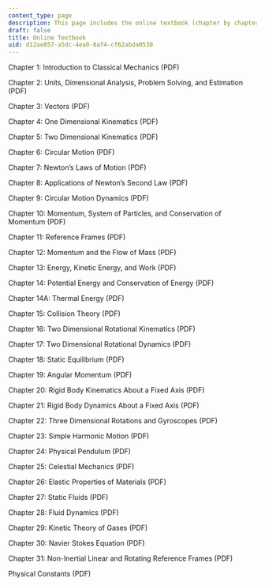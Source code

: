 ```yaml
---
content_type: page
description: This page includes the online textbook (chapter by chapter).
draft: false
title: Online Textbook
uid: d12ae057-a5dc-4ea0-8af4-cf62abda0530
---
```

Chapter 1: Introduction to Classical Mechanics (PDF)

Chapter 2: Units, Dimensional Analysis, Problem Solving, and Estimation (PDF)

Chapter 3: Vectors (PDF)

Chapter 4: One Dimensional Kinematics (PDF)

Chapter 5: Two Dimensional Kinematics (PDF)

Chapter 6: Circular Motion (PDF)

Chapter 7: Newton’s Laws of Motion (PDF)

Chapter 8: Applications of Newton’s Second Law (PDF)

Chapter 9: Circular Motion Dynamics (PDF)

Chapter 10: Momentum, System of Particles, and Conservation of Momentum (PDF)

Chapter 11: Reference Frames (PDF)

Chapter 12: Momentum and the Flow of Mass (PDF)

Chapter 13: Energy, Kinetic Energy, and Work (PDF)

Chapter 14: Potential Energy and Conservation of Energy (PDF)

Chapter 14A: Thermal Energy (PDF)

Chapter 15: Collision Theory (PDF)

Chapter 16: Two Dimensional Rotational Kinematics (PDF)

Chapter 17: Two Dimensional Rotational Dynamics (PDF)

Chapter 18: Static Equilibrium (PDF)

Chapter 19: Angular Momentum (PDF)

Chapter 20: Rigid Body Kinematics About a Fixed Axis (PDF)

Chapter 21: Rigid Body Dynamics About a Fixed Axis (PDF)

Chapter 22: Three Dimensional Rotations and Gyroscopes (PDF)

Chapter 23: Simple Harmonic Motion (PDF)

Chapter 24: Physical Pendulum (PDF)

Chapter 25: Celestial Mechanics (PDF)

Chapter 26: Elastic Properties of Materials (PDF)

Chapter 27: Static Fluids (PDF)

Chapter 28: Fluid Dynamics (PDF)

Chapter 29: Kinetic Theory of Gases (PDF)

Chapter 30: Navier Stokes Equation (PDF)

Chapter 31: Non-Inertial Linear and Rotating Reference Frames (PDF)

Physical Constants (PDF)